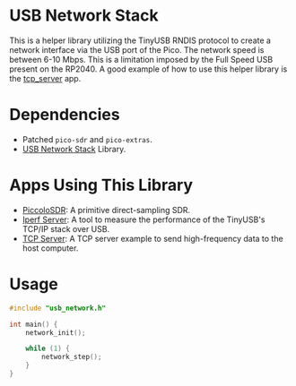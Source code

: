 # USB Network Stack
This is a helper library utilizing the TinyUSB RNDIS protocol to create a network interface via the USB port of the Pico. The network speed is between 6-10 Mbps. This is a limitation imposed by the Full Speed USB present on the RP2040. A good example of how to use this helper library is the [tcp_server](/apps/tcp_server) app.

# Dependencies
- Patched `pico-sdr` and `pico-extras`.
- [USB Network Stack](/lib/networking) Library.

# Apps Using This Library
- [PiccoloSDR](/apps/piccolosdr): A primitive direct-sampling SDR.
- [Iperf Server](/apps/iperf_server): A tool to measure the performance of the TinyUSB's TCP/IP stack over USB.
- [TCP Server](/apps/tcp_server): A TCP server example to send high-frequency data to the host computer.

# Usage 
```c
#include "usb_network.h"

int main() {
    network_init();

    while (1) {
        network_step();
    }
}
```